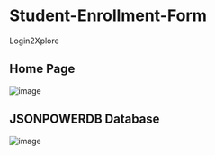 # Student-Enrollment-Form
Login2Xplore

## Home Page

![image](https://user-images.githubusercontent.com/68528688/210976762-88c0d75a-69ae-4445-9151-dd7ac34a16ce.png)


## JSONPOWERDB Database

![image](https://user-images.githubusercontent.com/68528688/210976832-b4f5cb44-ff94-42e0-b54c-3f88fb3653f7.png)

